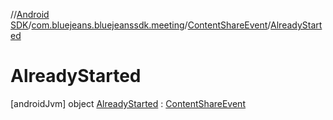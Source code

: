 //[Android SDK](../../../../index.md)/[com.bluejeans.bluejeanssdk.meeting](../../index.md)/[ContentShareEvent](../index.md)/[AlreadyStarted](index.md)



# AlreadyStarted  
 [androidJvm] object [AlreadyStarted](index.md) : [ContentShareEvent](../index.md)   

